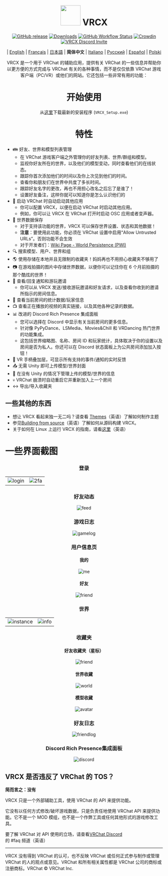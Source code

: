 <div align="center">

# <img src="https://raw.githubusercontent.com/vrcx-team/VRCX/master/VRCX.ico" width="64" height="64"> </img> VRCX

[![GitHub release](https://img.shields.io/github/release/vrcx-team/VRCX.svg)](https://github.com/MIAOU2922/VRCX/releases/latest)
[![Downloads](https://img.shields.io/github/downloads/vrcx-team/VRCX/total?color=6451f1)](https://github.com/MIAOU2922/VRCX/releases/latest)
[![GitHub Workflow Status](https://github.com/MIAOU2922/VRCX/actions/workflows/github_actions.yml/badge.svg)](https://github.com/MIAOU2922/VRCX/actions/workflows/github_actions.yml)
[![Crowdin](https://badges.crowdin.net/vrcx/localized.svg)](https://crowdin.com/project/vrcx)
[![VRCX Discord Invite](https://img.shields.io/discord/854071236363550763?color=%237289DA&logo=discord&logoColor=white&label=discord)](https://vrcx.app/discord)

| [English](./README.md) | [Français](./README.fr.md) | [日本語](./README.jp.md) | **简体中文** | [Italiano](./README.it.md) | [Русский](./README.ru_RU.md) | [Español](./README.es.md) | [Polski](./README.pl.md)

VRCX 是一个用于 VRChat 的辅助应用，提供有关 VRChat 的一些信息并帮助你以更方便的方式完成与 VRChat 有关的各种事情，而不是仅仅依靠 VRChat 游戏客户端（PC/VR）或他们的网站。它还包括一些非常有用的功能：

# 开始使用

<div align="center">

从[这里](https://github.com/MIAOU2922/VRCX/releases/latest)下载最新的安装程序 (`VRCX_Setup.exe`)

# 特性

<div align="left">

- :family: 好友、世界和模型列表管理
  - 在 VRChat 游戏客户端之外管理你的好友列表、世界/群组和模型。
  - 监视你好友所在的世界，以及他们的模型变动，同时查看他们的在线状态。
  - 跟踪你首次添加他们的时间以及你上次见到他们的时间。
  - 查看你和朋友们在世界中共度了多长时间。
  - 跟踪好友名字的更改，再也不用担心改名之后忘了是谁了！
  - 设置好友备注，这样你就可以知道你是怎么认识他们的
- :electric_plug: 启动 VRChat 时自动启动其他应用
  - 你可以配置 VRCX，以便在启动 VRChat 时启动其他应用。
  - 例如，你可以让 VRCX 在 VRChat 打开时启动 OSC 应用或者变声器。
- :floppy_disk: 世界数据保存
  - 对于支持该功能的世界，VRCX 可以保存世界设置、状态和其他数据！
  - **注意**：要使用此功能，你必须在 VRChat 设置中启用“Allow Untrusted URLs”。否则功能不会生效
  - 对于开发者们：[Wiki Page - World Persistence (PWI)](<https://github.com/MIAOU2922/VRCX/wiki/World-Persistence-(PWI)>)
- :mag: 搜索模型、用户、世界和组
- :earth_americas: 使用存储在本地并且无限制的收藏夹！妈妈再也不用担心收藏夹不够用了
- :camera: 在游戏拍摄的图片中存储世界数据，以便你可以记住你在 6 个月前拍摄的那个酷炫的世界！
- :bell: 查看/回复通知和游玩邀请
  - 你可以从 VRCX 发送/接收游玩邀请和好友请求，以及查看你收到的邀请所指示的房间信息。
- :scroll: 查看当前房间的统计数据/玩家信息
- :tv: 查看正在播放的视频的真实链接，以及其他各种记录的数据。
- :bar_chart: 改进的 Discord Rich Presence 集成面板
  - 您可以选择在 Discord 中显示有关当前房间的更多信息。
  - 针对像 PyPyDance、LSMedia、Movies&Chill 和 VRDancing 热门世界的功能集成。
  - 这包括世界缩略图、名称、房间 ID 和玩家统计，具体取决于你的设置以及房间是否为私人。你还可以在 Discord 状态面板上为公共房间添加加入按钮！
- :crystal_ball: VR 手柄叠加层，可显示所有支持的事件/通知的实时反馈
- :outbox_tray: 无需 Unity 即可上传模型/世界封面
- :page_facing_up: 在没有 Unity 的情况下管理上传的模型/世界的信息
- :skull: VRChat 崩溃时自动重启它并重新加入上一个房间
- :left_right_arrow: 导出/导入收藏夹

## 一些其他的东西

- 想让 VRCX 看起来独一无二吗？请查看 [Themes](https://github.com/MIAOU2922/VRCX/wiki/Themes)（英语）了解如何制作主题
- 参见[Building from source](https://github.com/MIAOU2922/VRCX/wiki/Building-from-source)（英语）了解如何从源码构建 VRCX。
- 关于如何在 Linux 上运行 VRCX 的指南，请看[这里](https://github.com/MIAOU2922/VRCX/wiki/Running-VRCX-on-Linux)（英语）

# 一些界面截图

<div align="center">

<h3>登录</h3>

<table>
  <tr>
    <td align="center"><img src="https://user-images.githubusercontent.com/47104993/246643085-8a230eb9-6bac-4f83-8f6c-4b6ea76c37e2.png" alt="login"></td>
    <td align="center"><img src="https://user-images.githubusercontent.com/47104993/246643167-b3988e3d-77ab-421f-862e-1b9fc59d46e9.png" alt="2fa"></td>
  </tr>
</table>

<h3>好友动态</h3>

<img src="https://user-images.githubusercontent.com/47104993/246643541-6c3f64cb-7a22-493e-8f66-8524caff2994.png" alt="feed">

<h3>游戏日志</h3>

<img src="https://user-images.githubusercontent.com/47104993/246643608-b8472c89-ac38-4fbe-b2f3-b6bd5be06b28.png" alt="gamelog">

<h3>用户信息页</h3>

<h4>我的</h4>

<img src="https://user-images.githubusercontent.com/47104993/246643835-d4b9e008-7a64-4163-a53c-7c01bc78a780.png" alt="me">

<h4>好友</h4>

<img src="https://user-images.githubusercontent.com/47104993/246644739-b1d7d2df-40f2-465e-bd50-3127ee7a6fdd.png" alt="friend">

<h3>世界</h3>

<table>
  <tr>
    <td align="center"><img src="https://user-images.githubusercontent.com/47104993/246643937-5a5197ed-f1dc-4fd1-abed-61467107b51c.png" alt="instance"></td>
    <td align="center"><img src="https://user-images.githubusercontent.com/47104993/246643971-a82900ab-8020-48d9-a700-0fb7db7f3892.png" alt="info"></td>
  </tr>
</table>

<h3>收藏夹</h3>

<h4>好友收藏夹（星标）</h4>

<img src="https://user-images.githubusercontent.com/47104993/246644035-edf5b224-004c-4aee-b7e7-88169834ea24.png" alt="friend">

<h4>世界收藏</h4>

<img src="https://user-images.githubusercontent.com/47104993/246644127-7d055aec-5df1-44af-82a9-8b107fc2329b.png" alt="world">

<h4>模型收藏</h4>

<img src="https://user-images.githubusercontent.com/47104993/246644243-0ccbfc65-194e-4510-a785-16a171849cd8.png" alt="avatar">

<h3>好友日志</h3>

<img src="https://user-images.githubusercontent.com/47104993/246644384-540953c8-e5aa-49d0-82da-45728483456c.png" alt="friendlog">

<h3>Discord Rich Presence集成面板</h3>

<img src="https://user-images.githubusercontent.com/47104993/246644534-5d07589e-0464-46c8-a78a-1cb927fab08e.png" alt="discord">

<!-- The other images will be similar to this -->
</div>

## VRCX 是否违反了 VRChat 的 TOS？

**简而言之：没有**

VRCX 只是一个外部辅助工具，使用 VRChat 的 API 来提供功能。

它没有以任何方式修改/破坏游戏数据，只是负责任地使用 VRChat API 来提供功能。它不是一个 MOD 模组，也不是一个作弊工具或任何其他形式的游戏修改工具。

要了解 VRChat 对 API 使用的立场，请查看[VRChat Discord](https://discord.gg/vrchat)的 #faq 频道（英语）

---

VRCX 没有得到 VRChat 的认可，也不反映 VRChat 或任何正式参与制作或管理 VRChat 的人的观点或意见。VRChat 和所有相关属性都是 VRChat 公司的商标或注册商标。VRChat © VRChat Inc.
